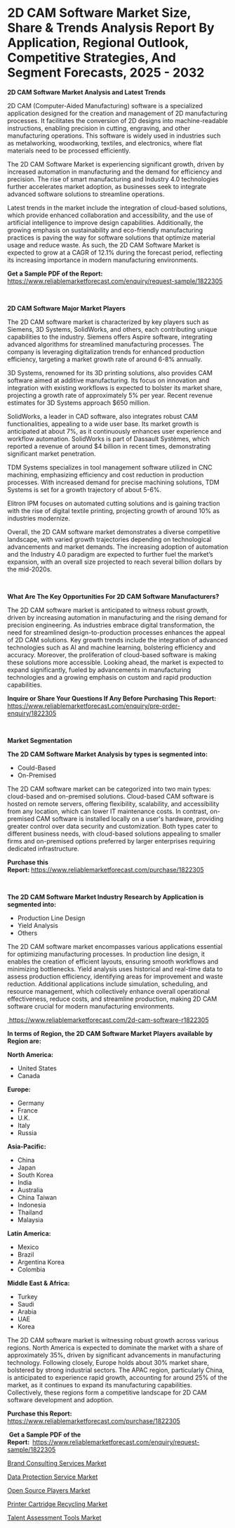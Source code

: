 <p><h1>2D CAM Software Market Size, Share & Trends Analysis Report By Application, Regional Outlook, Competitive Strategies, And Segment Forecasts, 2025 - 2032</h1></p><p><strong>2D CAM Software Market Analysis and Latest Trends</strong></p>
<p><p>2D CAM (Computer-Aided Manufacturing) software is a specialized application designed for the creation and management of 2D manufacturing processes. It facilitates the conversion of 2D designs into machine-readable instructions, enabling precision in cutting, engraving, and other manufacturing operations. This software is widely used in industries such as metalworking, woodworking, textiles, and electronics, where flat materials need to be processed efficiently.</p><p>The 2D CAM Software Market is experiencing significant growth, driven by increased automation in manufacturing and the demand for efficiency and precision. The rise of smart manufacturing and Industry 4.0 technologies further accelerates market adoption, as businesses seek to integrate advanced software solutions to streamline operations.</p><p>Latest trends in the market include the integration of cloud-based solutions, which provide enhanced collaboration and accessibility, and the use of artificial intelligence to improve design capabilities. Additionally, the growing emphasis on sustainability and eco-friendly manufacturing practices is paving the way for software solutions that optimize material usage and reduce waste. As such, the 2D CAM Software Market is expected to grow at a CAGR of 12.1% during the forecast period, reflecting its increasing importance in modern manufacturing environments.</p></p>
<p><strong>Get a Sample PDF of the Report:&nbsp;</strong> <a href="https://www.reliablemarketforecast.com/enquiry/request-sample/1822305?utm_campaign=1169&utm_medium=2&utm_source=Github&utm_content=ia&utm_term=09032025&utm_id=2d-cam-software">https://www.reliablemarketforecast.com/enquiry/request-sample/1822305</a></p>
<p>&nbsp;</p>
<p><strong>2D CAM Software Major Market Players</strong></p>
<p><p>The 2D CAM software market is characterized by key players such as Siemens, 3D Systems, SolidWorks, and others, each contributing unique capabilities to the industry. Siemens offers Aspire software, integrating advanced algorithms for streamlined manufacturing processes. The company is leveraging digitalization trends for enhanced production efficiency, targeting a market growth rate of around 6-8% annually.</p><p>3D Systems, renowned for its 3D printing solutions, also provides CAM software aimed at additive manufacturing. Its focus on innovation and integration with existing workflows is expected to bolster its market share, projecting a growth rate of approximately 5% per year. Recent revenue estimates for 3D Systems approach $650 million.</p><p>SolidWorks, a leader in CAD software, also integrates robust CAM functionalities, appealing to a wide user base. Its market growth is anticipated at about 7%, as it continuously enhances user experience and workflow automation. SolidWorks is part of Dassault Systèmes, which reported a revenue of around $4 billion in recent times, demonstrating significant market penetration.</p><p>TDM Systems specializes in tool management software utilized in CNC machining, emphasizing efficiency and cost reduction in production processes. With increased demand for precise machining solutions, TDM Systems is set for a growth trajectory of about 5-6%.</p><p>Elitron IPM focuses on automated cutting solutions and is gaining traction with the rise of digital textile printing, projecting growth of around 10% as industries modernize.</p><p>Overall, the 2D CAM software market demonstrates a diverse competitive landscape, with varied growth trajectories depending on technological advancements and market demands. The increasing adoption of automation and the Industry 4.0 paradigm are expected to further fuel the market’s expansion, with an overall size projected to reach several billion dollars by the mid-2020s.</p></p>
<p>&nbsp;</p>
<p><strong>What Are The Key Opportunities For 2D CAM Software Manufacturers?</strong></p>
<p><p>The 2D CAM software market is anticipated to witness robust growth, driven by increasing automation in manufacturing and the rising demand for precision engineering. As industries embrace digital transformation, the need for streamlined design-to-production processes enhances the appeal of 2D CAM solutions. Key growth trends include the integration of advanced technologies such as AI and machine learning, bolstering efficiency and accuracy. Moreover, the proliferation of cloud-based software is making these solutions more accessible. Looking ahead, the market is expected to expand significantly, fueled by advancements in manufacturing technologies and a growing emphasis on custom and rapid production capabilities.</p></p>
<p><strong>Inquire or Share Your Questions If Any Before Purchasing This Report:</strong> <a href="https://www.reliablemarketforecast.com/enquiry/pre-order-enquiry/1822305?utm_campaign=1169&utm_medium=2&utm_source=Github&utm_content=ia&utm_term=09032025&utm_id=2d-cam-software">https://www.reliablemarketforecast.com/enquiry/pre-order-enquiry/1822305</a></p>
<p>&nbsp;</p>
<p><strong>Market Segmentation</strong></p>
<p><strong>The 2D CAM Software Market Analysis by types is segmented into:</strong></p>
<p><ul><li>Could-Based</li><li>On-Premised</li></ul></p>
<p><p>The 2D CAM software market can be categorized into two main types: cloud-based and on-premised solutions. Cloud-based CAM software is hosted on remote servers, offering flexibility, scalability, and accessibility from any location, which can lower IT maintenance costs. In contrast, on-premised CAM software is installed locally on a user's hardware, providing greater control over data security and customization. Both types cater to different business needs, with cloud-based solutions appealing to smaller firms and on-premised options preferred by larger enterprises requiring dedicated infrastructure.</p></p>
<p><strong>Purchase this Report:&nbsp;</strong><a href="https://www.reliablemarketforecast.com/purchase/1822305?utm_campaign=1169&utm_medium=2&utm_source=Github&utm_content=ia&utm_term=09032025&utm_id=2d-cam-software">https://www.reliablemarketforecast.com/purchase/1822305</a></p>
<p>&nbsp;</p>
<p><strong>The 2D CAM Software Market Industry Research by Application is segmented into:</strong></p>
<p><ul><li>Production Line Design</li><li>Yield Analysis</li><li>Others</li></ul></p>
<p><p>The 2D CAM software market encompasses various applications essential for optimizing manufacturing processes. In production line design, it enables the creation of efficient layouts, ensuring smooth workflows and minimizing bottlenecks. Yield analysis uses historical and real-time data to assess production efficiency, identifying areas for improvement and waste reduction. Additional applications include simulation, scheduling, and resource management, which collectively enhance overall operational effectiveness, reduce costs, and streamline production, making 2D CAM software crucial for modern manufacturing environments.</p></p>
<p><a href="https://www.reliablemarketforecast.com/2d-cam-software-r1822305?utm_campaign=1169&utm_medium=2&utm_source=Github&utm_content=ia&utm_term=09032025&utm_id=2d-cam-software">&nbsp;https://www.reliablemarketforecast.com/2d-cam-software-r1822305</a></p>
<p><strong>In terms of Region, the 2D CAM Software Market Players available by Region are:</strong></p>
<p>
    <p> <strong> North America: </strong>
        <ul>
            <li>United States</li>
            <li>Canada</li>
        </ul>
        </p> 
    <p> <strong> Europe: </strong>
        <ul>
            <li>Germany</li>
            <li>France</li>
            <li>U.K.</li>
            <li>Italy</li>
            <li>Russia</li>
        </ul>
        </p> 
    <p> <strong> Asia-Pacific: </strong>
        <ul>
            <li>China</li>
            <li>Japan</li>
            <li>South Korea</li>
            <li>India</li>
            <li>Australia</li>
            <li>China Taiwan</li>
            <li>Indonesia</li>
            <li>Thailand</li>
            <li>Malaysia</li>
        </ul>
        </p> 
    <p> <strong> Latin America: </strong>
        <ul>
            <li>Mexico</li>
            <li>Brazil</li>
            <li>Argentina Korea</li>
            <li>Colombia</li>
        </ul>
        </p> 
    <p> <strong> Middle East & Africa: </strong>
        <ul>
            <li>Turkey</li>
            <li>Saudi</li>
            <li>Arabia</li>
            <li>UAE</li>
            <li>Korea</li>
        </ul>
    </p>
    </p>
<p><p>The 2D CAM software market is witnessing robust growth across various regions. North America is expected to dominate the market with a share of approximately 35%, driven by significant advancements in manufacturing technology. Following closely, Europe holds about 30% market share, bolstered by strong industrial sectors. The APAC region, particularly China, is anticipated to experience rapid growth, accounting for around 25% of the market, as it continues to expand its manufacturing capabilities. Collectively, these regions form a competitive landscape for 2D CAM software development and adoption.</p></p>
<p><strong>Purchase this Report: </strong><a href="https://www.reliablemarketforecast.com/purchase/1822305?utm_campaign=1169&utm_medium=2&utm_source=Github&utm_content=ia&utm_term=09032025&utm_id=2d-cam-software">https://www.reliablemarketforecast.com/purchase/1822305</a></p>
<p>&nbsp;<strong>Get a Sample PDF of the Report:&nbsp;&nbsp;</strong><a href="https://www.reliablemarketforecast.com/enquiry/request-sample/1822305?utm_campaign=1169&utm_medium=2&utm_source=Github&utm_content=ia&utm_term=09032025&utm_id=2d-cam-software">https://www.reliablemarketforecast.com/enquiry/request-sample/1822305</a></p>
<p><strong></strong></p>
<p><p><a href="https://github.com/steegeneat/Market-Research-Report-List-1/blob/main/brand-consulting-services-market.md?utm_campaign=1169&utm_medium=2&utm_source=Github&utm_content=ia&utm_term=09032025&utm_id=2d-cam-software">Brand Consulting Services Market</a></p><p><a href="https://github.com/payareganiou/Market-Research-Report-List-1/blob/main/data-protection-service-market.md?utm_campaign=1169&utm_medium=2&utm_source=Github&utm_content=ia&utm_term=09032025&utm_id=2d-cam-software">Data Protection Service Market</a></p><p><a href="https://github.com/clemmheisefy/Market-Research-Report-List-1/blob/main/open-source-players-market.md?utm_campaign=1169&utm_medium=2&utm_source=Github&utm_content=ia&utm_term=09032025&utm_id=2d-cam-software">Open Source Players Market</a></p><p><a href="https://github.com/lontohhikma/Market-Research-Report-List-1/blob/main/printer-cartridge-recycling-market.md?utm_campaign=1169&utm_medium=2&utm_source=Github&utm_content=ia&utm_term=09032025&utm_id=2d-cam-software">Printer Cartridge Recycling Market</a></p><p><a href="https://github.com/laverkyllozc/Market-Research-Report-List-1/blob/main/talent-assessment-tools-market.md?utm_campaign=1169&utm_medium=2&utm_source=Github&utm_content=ia&utm_term=09032025&utm_id=2d-cam-software">Talent Assessment Tools Market</a></p></p>
